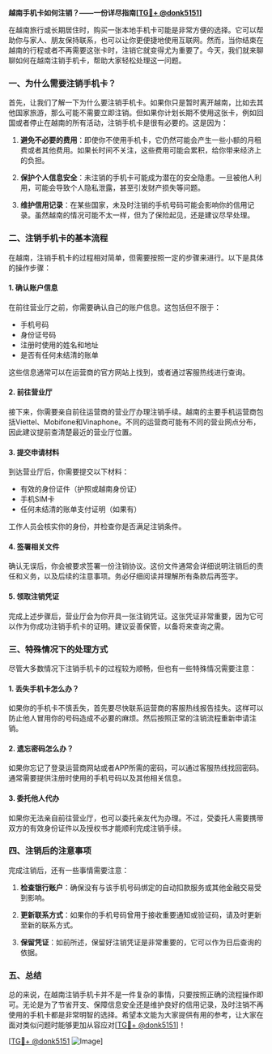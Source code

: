 **越南手机卡如何注销？——一份详尽指南[[TG💪+ @donk5151](https://t.me/s/donk5151)]**

在越南旅行或长期居住时，购买一张本地手机卡可能是非常方便的选择。它可以帮助你与家人、朋友保持联系，也可以让你更便捷地使用互联网。然而，当你结束在越南的行程或者不再需要这张卡时，注销它就变得尤为重要了。今天，我们就来聊聊如何在越南注销手机卡，帮助大家轻松处理这一问题。

### 一、为什么需要注销手机卡？

首先，让我们了解一下为什么要注销手机卡。如果你只是暂时离开越南，比如去其他国家旅游，那么可能不需要立即注销。但如果你计划长期不使用这张卡，例如回国或者停止在越南的所有活动，注销手机卡是很有必要的。这是因为：

1. **避免不必要的费用**：即使你不使用手机卡，它仍然可能会产生一些小额的月租费或者其他费用。如果长时间不关注，这些费用可能会累积，给你带来经济上的负担。
   
2. **保护个人信息安全**：未注销的手机卡可能成为潜在的安全隐患。一旦被他人利用，可能会导致个人隐私泄露，甚至引发财产损失等问题。

3. **维护信用记录**：在某些国家，未及时注销的手机号码可能会影响你的信用记录。虽然越南的情况可能不太一样，但为了保险起见，还是建议尽早处理。

### 二、注销手机卡的基本流程

在越南，注销手机卡的过程相对简单，但需要按照一定的步骤来进行。以下是具体的操作步骤：

#### 1. 确认账户信息

在前往营业厅之前，你需要确认自己的账户信息。这包括但不限于：
- 手机号码
- 身份证号码
- 注册时使用的姓名和地址
- 是否有任何未结清的账单

这些信息通常可以在运营商的官方网站上找到，或者通过客服热线进行查询。

#### 2. 前往营业厅

接下来，你需要亲自前往运营商的营业厅办理注销手续。越南的主要手机运营商包括Viettel、Mobifone和Vinaphone。不同的运营商可能有不同的营业网点分布，因此建议提前查清楚最近的营业厅位置。

#### 3. 提交申请材料

到达营业厅后，你需要提交以下材料：
- 有效的身份证件（护照或越南身份证）
- 手机SIM卡
- 任何未结清的账单支付证明（如果有）

工作人员会核实你的身份，并检查你是否满足注销条件。

#### 4. 签署相关文件

确认无误后，你会被要求签署一份注销协议。这份文件通常会详细说明注销后的责任和义务，以及后续的注意事项。务必仔细阅读并理解所有条款后再签字。

#### 5. 领取注销凭证

完成上述步骤后，营业厅会为你开具一张注销凭证。这张凭证非常重要，因为它可以作为你成功注销手机卡的证明。建议妥善保管，以备将来查询之需。

### 三、特殊情况下的处理方式

尽管大多数情况下注销手机卡的过程较为顺畅，但也有一些特殊情况需要注意：

#### 1. 丢失手机卡怎么办？

如果你的手机卡不慎丢失，首先要尽快联系运营商的客服热线报告挂失。这样可以防止他人冒用你的号码造成不必要的麻烦。然后按照正常的注销流程重新申请注销。

#### 2. 遗忘密码怎么办？

如果你忘记了登录运营商网站或者APP所需的密码，可以通过客服热线找回密码。通常需要提供注册时使用的手机号码以及其他相关信息。

#### 3. 委托他人代办

如果你无法亲自前往营业厅，也可以委托亲友代为办理。不过，受委托人需要携带双方的有效身份证件以及授权书才能顺利完成注销手续。

### 四、注销后的注意事项

完成注销后，还有一些事情需要注意：

1. **检查银行账户**：确保没有与该手机号码绑定的自动扣款服务或其他金融交易受到影响。

2. **更新联系方式**：如果你的手机号码曾用于接收重要通知或验证码，请及时更新至新的联系方式。

3. **保留凭证**：如前所述，保留好注销凭证是非常重要的，它可以作为日后查询的依据。

### 五、总结

总的来说，在越南注销手机卡并不是一件复杂的事情，只要按照正确的流程操作即可。无论是为了节省开支、保障信息安全还是维护良好的信用记录，及时注销不再使用的手机卡都是非常明智的选择。希望本文能为大家提供有用的参考，让大家在面对类似问题时能够更加从容应对[[TG💪+ @donk5151](https://t.me/s/donk5151)]！

[[TG💪+ @donk5151](https://t.me/s/donk5151) ![Image](https://i.postimg.cc/rwNCRYN7/Snipaste-2025-04-30-17-27-05.png)]